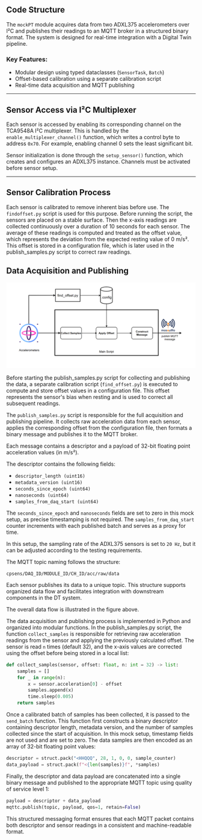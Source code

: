## Code Structure

The `mockPT` module acquires data  from two ADXL375 accelerometers over I²C and publishes their readings to an MQTT broker in a structured binary format. The system is designed for real-time integration with a Digital Twin  pipeline.

### Key Features:
- Modular design using typed dataclasses (`SensorTask`, `Batch`)
- Offset-based calibration using a separate calibration script
- Real-time data acquisition and MQTT publishing

---

## Sensor Access via I²C Multiplexer

Each sensor is accessed by enabling its corresponding channel on the TCA9548A I²C multiplexer. This is handled by the `enable_multiplexer_channel()` function, which writes a control byte to address `0x70`. For example, enabling channel 0 sets the least significant bit.

Sensor initialization is done through the `setup_sensor()` function, which creates and configures an ADXL375 instance. Channels must be activated before sensor setup.

---
## Sensor Calibration Process

Each sensor is calibrated to remove inherent bias before use. The `findoffset.py` script is used for this purpose. Before running the script, the sensors are placed on a stable surface. Then the x-axis readings are collected continuously over a duration of 10 seconds for each sensor. The average of these readings is computed and treated as the offset value, which represents the deviation from the expected resting value of 0 m/s². This offset is stored in a configuration file, which is later used in the publish_samples.py script to correct raw readings.

## Data Acquisition and Publishing



![Overview of the mock setup data pipeline](figures/code-structure.png)

Before starting the publish_samples.py script for collecting and publishing the data, a separate calibration script (`find_offset.py`) is executed to compute and store offset values in a configuration file. This offset represents the sensor's bias when resting and is used to correct all subsequent readings.

The `publish_samples.py` script is responsible for the full acquisition and publishing pipeline. It collects raw acceleration data from each sensor, applies the corresponding offset from the configuration file, then formats a binary message and publishes it to the MQTT broker.

Each message contains a descriptor and a payload of 32-bit floating point acceleration values (in m/s²).

The descriptor contains the following fields:

- `descriptor_length (uint16)`
- `metadata_version (uint16)`
- `seconds_since_epoch (uint64)`
- `nanoseconds (uint64)`
- `samples_from_daq_start (uint64)`

The `seconds_since_epoch` and `nanoseconds` fields are set to zero in this mock setup, as precise timestamping is not required. The `samples_from_daq_start` counter increments with each published batch and serves as a proxy for time.

In this setup, the sampling rate of the ADXL375 sensors is set to `20 Hz`, but it can be adjusted according to the testing requirements.

The MQTT topic naming follows the structure:

```
cpsens/DAQ_ID/MODULE_ID/CH_ID/acc/raw/data
```

Each sensor publishes its data to a unique topic. This structure supports organized data flow and facilitates integration with downstream components in the DT system.

The overall data flow is illustrated in the figure above.

The data acquisition and publishing process is implemented in Python and organized into modular functions. In the publish_samples.py script, the function `collect_samples` is responsible for retrieving raw acceleration readings from the sensor and applying the previously calculated offset. The sensor is read `n` times (default 32), and the x-axis values are corrected using the offset before being stored in a local list:

```python
def collect_samples(sensor, offset: float, n: int = 32) -> list:
    samples = []
    for _ in range(n):
        x = sensor.acceleration[0] - offset
        samples.append(x)
        time.sleep(0.005)
    return samples
```

Once a calibrated batch of samples has been collected, it is passed to the `send_batch` function. This function first constructs a binary descriptor containing descriptor length, metadata version, and the number of samples collected since the start of acquisition. In this mock setup, timestamp fields are not used and are set to zero. The data samples are then encoded as an array of 32-bit floating point values:

```python
descriptor = struct.pack("<HHQQQ", 28, 1, 0, 0, sample_counter)
data_payload = struct.pack(f"<{len(samples)}f", *samples)
```

Finally, the descriptor and data payload are concatenated into a single binary message and published to the appropriate MQTT topic using quality of service level 1:

```python
payload = descriptor + data_payload
mqttc.publish(topic, payload, qos=1, retain=False)
```

This structured messaging format ensures that each MQTT packet contains both descriptor and sensor readings in a consistent and machine-readable format.
